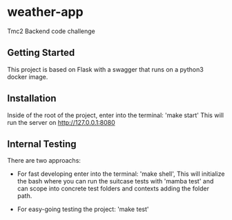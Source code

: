 # weather-app
Tmc2 Backend code challenge

## Getting Started

This project is based on Flask with a swagger that runs on a python3 docker image.


## Installation

Inside of the root of the project, enter into the terminal: 'make start'
This will run the server on http://127.0.0.1:8080

## Internal Testing

There are two approachs:

- For fast developing enter into the terminal: 'make shell',
This will initialize the bash where you can run the suitcase tests with 'mamba test' and can scope into concrete test folders and contexts adding the folder path.

- For easy-going testing the project: 'make test'
